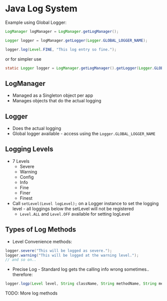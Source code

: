 # Java Log System

Example using Global Logger:
```java
LogManager logManager = LogManager.getLogManager();

Logger logger = logManager.getLogger(Logger.GLOBAL_LOGGER_NAME);

logger.log(Level.FINE, "This log entry so fine.");
```

or for simpler use
```java
static Logger logger = LogManager.getLogManager().getLogger(Logger.GLOBAL_LOGGER_NAME);
```

## LogManager
- Managed as a Singleton object per app
- Manages objects that do the actual logging

## Logger
- Does the actual logging
- Global logger available - access using the `Logger.GLOBAL_LOGGER_NAME`

## Logging Levels
- 7 Levels
  - Severe
  - Warning
  - Config
  - Info
  - Fine
  - Finer
  - Finest
- Call `setLevel(Level logLevel);` on a Logger instance to set the logging level - all loggings below the setLevel will not be registered
  - `Level.ALL` and `Level.OFF` available for setting logLevel


## Types of Log Methods
- Level Convenience methods:
```java
logger.severe("This will be logged as severe.");
logger.warning("This will be logged at the warning level.");
// and so on..
```
- Precise Log - Standard log gets the calling info wrong sometimes.. therefore:
```java
logger.logp(Level level, String className, String methodName, String message);
```
TODO: More log methods
